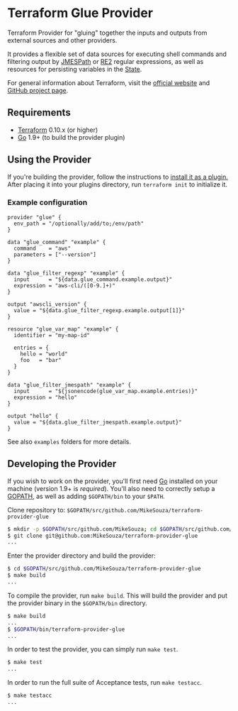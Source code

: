 # Terraform Glue Provider

Terraform Provider for "gluing" together the inputs and outputs from external sources and other providers.

It provides a flexible set of data sources for executing shell commands and filtering output by [JMESPath][4] or [RE2][5] regular expressions, as well as resources for persisting variables in the [State][3].

For general information about Terraform, visit the [official website][1] and [GitHub project page][2].

[1]: https://terraform.io/
[2]: https://github.com/hashicorp/terraform
[3]: https://www.terraform.io/docs/state/
[4]: http://jmespath.org/
[5]: https://github.com/google/re2/wiki/Syntax

## Requirements

- [Terraform](https://www.terraform.io/downloads.html) 0.10.x (or higher)
- [Go](https://golang.org/doc/install) 1.9+ (to build the provider plugin)

## Using the Provider

If you're building the provider, follow the instructions to [install it as a plugin.](https://www.terraform.io/docs/plugins/basics.html#installing-a-plugin) After placing it into your plugins directory, run `terraform init` to initialize it.

### Example configuration

```hcl
provider "glue" {
  env_path = "/optionally/add/to;/env/path"
}

data "glue_command" "example" {
  command    = "aws"
  parameters = ["--version"]
}

data "glue_filter_regexp" "example" {
  input      = "${data.glue_command.example.output}"
  expression = "aws-cli/([0-9.]+)"
}

output "awscli_version" {
  value = "${data.glue_filter_regexp.example.output[1]}"
}

resource "glue_var_map" "example" {
  identifier = "my-map-id"

  entries = {
    hello = "world"
    foo   = "bar"
  }
}

data "glue_filter_jmespath" "example" {
  input      = "${jsonencode(glue_var_map.example.entries)}"
  expression = "hello"
}

output "hello" {
  value = "${data.glue_filter_jmespath.example.output}"
}
```

See also `examples` folders for more details.

## Developing the Provider

If you wish to work on the provider, you'll first need [Go](http://www.golang.org) installed on your machine (version 1.9+ is *required*). You'll also need to correctly setup a [GOPATH](http://golang.org/doc/code.html#GOPATH), as well as adding `$GOPATH/bin` to your `$PATH`.

Clone repository to: `$GOPATH/src/github.com/MikeSouza/terraform-provider-glue`

```sh
$ mkdir -p $GOPATH/src/github.com/MikeSouza; cd $GOPATH/src/github.com/MikeSouza
$ git clone git@github.com:MikeSouza/terraform-provider-glue
...
```

Enter the provider directory and build the provider:

```sh
$ cd $GOPATH/src/github.com/MikeSouza/terraform-provider-glue
$ make build
...
```

To compile the provider, run `make build`. This will build the provider and put the provider binary in the `$GOPATH/bin` directory.

```sh
$ make build
...
$ $GOPATH/bin/terraform-provider-glue
...
```

In order to test the provider, you can simply run `make test`.

```sh
$ make test
...
```

In order to run the full suite of Acceptance tests, run `make testacc`.

```sh
$ make testacc
...
```
